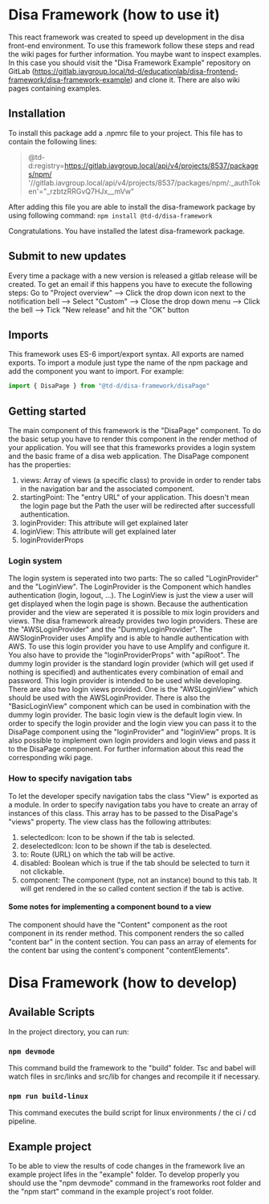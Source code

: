 # Disa Framework (how to use it)
This react framework was created to speed up development in the disa front-end environment. To use this framework follow these steps and read the wiki pages for further information. You maybe want to inspect examples. In this case you should visit the "Disa Framework Example" repository on GitLab (https://gitlab.iavgroup.local/td-d/educationlab/disa-frontend-framework/disa-framework-example) and clone it. There are also wiki pages containing examples.

## Installation
To install this package add a .npmrc file to your project. This file has to contain the following lines:

>@td-d:registry=https://gitlab.iavgroup.local/api/v4/projects/8537/packages/npm/
>'//gitlab.iavgroup.local/api/v4/projects/8537/packages/npm/:_authToken'="_rzbtzRRGvQ7HJx__mVw"

After adding this file you are able to install the disa-framework package by using following command:
`npm install @td-d/disa-framework`

Congratulations. You have installed the latest disa-framework package.

## Submit to new updates
Every time a package with a new version is released a gitlab release will be created. To get an email if this happens you have to execute the following steps:
Go to "Project overview" --> Click the drop down icon next to the notification bell --> Select "Custom" --> Close the drop down menu --> Click the bell --> Tick "New release" and hit the "OK" button

## Imports
This framework uses ES-6 import/export syntax. All exports are named exports. To import a module just type the name of the npm package and add the component you want to import. For example:
```javascript
import { DisaPage } from "@td-d/disa-framework/disaPage"
```

## Getting started
The main component of this framework is the "DisaPage" component. To do the basic setup you have to render this component in the render method of your application. You will see that this frameworks provides a login system and the basic frame of a disa web application.
The DisaPage component has the properties:
1. views: Array of views (a specific class) to provide in order to render tabs in the navigation bar and the associated component.
2. startingPoint: The "entry URL" of your application. This doesn't mean the login page but the Path the user will be redirected after successfull authentication.
3. loginProvider: This attribute will get explained later
4. loginView: This attribute will get explained later
5. loginProviderProps

### Login system
The login system is seperated into two parts: The so called "LoginProvider" and the "LoginView". The LoginProvider is the Component which handles authentication (login, logout, ...). The LoginView is just the view a user will get displayed when the login page is shown. Because the authentication provider and the view are seperated it is possible to mix login providers and views.
The disa framework already provides two login providers. These are the "AWSLoginProvider" and the "DummyLoginProvider". The AWSloginProvider uses Amplify and is able to handle authentication with AWS. To use this login provider you have to use Amplify and configure it. You also have to provide the "loginProviderProps" with "apiRoot". The dummy login provider is the standard login provider (which will get used if nothing is specified) and authenticates every combination of email and password. This login provider is intended to be used while developing.
There are also two login views provided. One is the "AWSLoginView" which should be used with the AWSLoginProvider. There is also the "BasicLoginView" component which can be used in combination with the dummy login provider. The basic login view is the default login view.
In order to specify the login provider and the login view you can pass it to the DisaPage component using the "loginProvider" and "loginView" props.
It is also possible to implement own login providers and login views and pass it to the DisaPage component. For further information about this read the corresponding wiki page.

### How to specify navigation tabs
To let the developer specify navigation tabs the class "View" is exported as a module. In order to specify navigation tabs you have to create an array of instances of this class. This array has to be passed to the DisaPage's "views" property. The view class has the following attributes:
1. selectedIcon: Icon to be shown if the tab is selected.
2. deselectedIcon: Icon to be shown if the tab is deselected.
3. to: Route (URL) on which the tab will be active.
4. disabled: Boolean which is true if the tab should be selected to turn it not clickable.
5. component: The component (type, not an instance) bound to this tab. It will get rendered in the so called content section if the tab is active.

#### Some notes for implementing a component bound to a view
The component should have the "Content" component as the root component in its render method. This component renders the so called "content bar" in the content section. You can pass an array of elements for the content bar using the content's component "contentElements".



# Disa Framework (how to develop)

## Available Scripts

In the project directory, you can run:

### `npm devmode`

This command build the framework to the "build" folder. Tsc and babel will watch files in src/links and src/lib for changes and recompile it if necessary.

### `npm run build-linux`

This command executes the build script for linux environments / the ci / cd pipeline.

## Example project
To be able to view the results of code changes in the framework live an example project lifes in the "example" folder. To develop properly you should use the "npm devmode" command in the frameworks root folder and the "npm start" command in the example project's root folder.